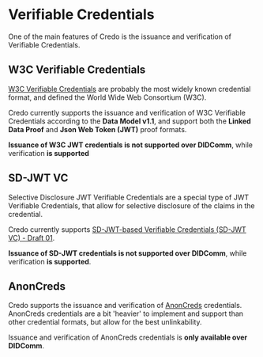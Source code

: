 # Verifiable Credentials

One of the main features of Credo is the issuance and verification of Verifiable Credentials.

## W3C Verifiable Credentials

[W3C Verifiable Credentials](https://www.w3.org/TR/vc-data-model/) are probably the most widely known credential format, and defined the World Wide Web Consortium (W3C).

Credo currently supports the issuance and verification of W3C Verifiable Credentials according to the **Data Model v1.1**, and support both the **Linked Data Proof** and **Json Web Token (JWT)** proof formats.

**Issuance of W3C JWT credentials is not supported over DIDComm**, while verification **is supported**

## SD-JWT VC

Selective Disclosure JWT Verifiable Credentials are a special type of JWT Verifiable Credentials, that allow for selective disclosure of the claims in the credential.

Credo currently supports [SD-JWT-based Verifiable Credentials (SD-JWT VC) - Draft 01](https://www.ietf.org/archive/id/draft-ietf-oauth-sd-jwt-vc-01.html).

**Issuance of SD-JWT credentials is not supported over DIDComm**, while verification **is supported**.

## AnonCreds

Credo supports the issuance and verification of [AnonCreds](https://hyperledger.github.io/anoncreds-spec/) credentials. AnonCreds credentials are a bit 'heavier' to implement and support than other credential formats, but allow for the best unlinkability.

Issuance and verification of AnonCreds credentials is **only available over DIDComm**.
